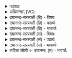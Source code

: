 <details><summary>पदपाठः</summary>

तम्। पत्नी॑भिः। अनु॑। ग॒च्छे॒म॒। दे॒वाः॒। पु॒त्रैः। भ्रातृ॑भि॒रिति॒ भ्रातृ॑ऽभिः। उ॒त। वा॒। हिर॑ण्यैः। नाक॑म्। गृ॒भ्णा॒नाः। सु॒कृ॒तस्येति॑ सुऽकृ॒तस्य॑। लो॒के। तृ॒तीये॑। पृ॒ष्ठे। अधि॑। रो॒च॒ने। दि॒वः। ५०।
</details>

<details><summary>अधिमन्त्रम् (VC)</summary>

- अग्निर्देवता
- परमेष्ठी ऋषिः
- भुरिगार्षी त्रिष्टुप्
- धैवतः
</details>

<details><summary>दयानन्द-सरस्वती (हि) - विषयः</summary>

विद्वानों को कैसा होना चाहिये, यह विषय अगले मन्त्र में कहा है ॥
</details>

<details><summary>दयानन्द-सरस्वती (हि) - पदार्थः</summary>

पदार्थान्वयभाषाः -  हे (देवाः) विद्वान् लोगो ! जैसे तुम लोग (तम्) उस पूर्वोक्त अग्नि को (गृभ्णानाः) ग्रहण करते हुए (दिवः) प्रकाशयुक्त (सुकृतस्य) सुन्दर वेदोक्त कर्म (अधि) में वा (रोचने) रुचिकारक (तृतीये) विज्ञान से हुए (पृष्ठे) जानने को इष्ट (लोके) विचारने वा देखने योग्य स्थान में वर्त्तमान (पत्नीभिः) अपनी-अपनी स्त्रियों (पुत्रैः) वृद्धावस्था में हुए दुःख से रक्षक पुत्रों (भ्रातृभिः) बन्धुओं (उत, वा) और अन्य सम्बन्धियों तथा (हिरण्यैः) सुवर्णादि के साथ (नाकम्) आनन्द को प्राप्त होते हो, वैसे इन सब के सहित हम लोग भी (अनु, गच्छेम) अनुगत हों ॥५० ॥
</details>

<details><summary>दयानन्द-सरस्वती (हि) - भावार्थः</summary>

भावार्थभाषाः -  इस मन्त्र में वाचकलुप्तोपमालङ्कार है। जैसे विद्वान् लोग अपनी स्त्री, पुत्र, भाई, कन्या, माता, पिता, सेवक और पड़ोसियों को विद्या और अच्छी शिक्षा से धर्मात्मा पुरुषार्थी करके सन्तोषी होते हैं, वैसे ही सब मनुष्यों को होना चाहिये ॥५० ॥
</details>

<details><summary>दयानन्द-सरस्वती (सं) - विषयः</summary>

विद्वद्भिः कथं भवितव्यमित्याह ॥
</details>

<details><summary>दयानन्द-सरस्वती (सं) - पदार्थः</summary>

पदार्थान्वयभाषाः -  हे देवा विद्वांसः ! यथा यूयं तं गृभ्णाना दिवः सुकृतस्याधिरोचने तृतीये पृष्ठे लोके वर्त्तमानाः पत्नीभिः पुत्रैर्भ्रातृभिरुत वा हिरण्यैः सह नाकं गच्छत तथैतैः सहिता वयमनुगच्छेम ॥५० ॥
</details>

<details><summary>दयानन्द-सरस्वती (सं) - भावार्थः</summary>

भावार्थभाषाः -  अत्र वाचकलुप्तोपमालङ्कारः। यथा विद्वांसः स्वस्त्रीपुत्रभ्रातृदुहितृमातृपितृभृत्यपार्श्वस्थान् विद्यासुशिक्षाभ्यां धार्मिकान् पुरुषार्थिनः कृत्वा सन्तुष्टा भवन्ति, तथैव सर्वैरप्यनुवर्त्यम् ॥५० ॥
</details>

<details><summary>सविता जोशी ← दयानन्दः (म) - भावार्थः</summary>

भावार्थभाषाः -  या मंत्रात वाचकलुप्तोपमालंकार आहे. जसे विद्वान लोक आपली स्त्री, पुत्र, बंधू, कन्या, माता, पिता, सेवक व शेजारी यांना विद्या व चांगले शिक्षण देऊन धर्मात्मा व पुरुषार्थी बनवून संतुष्ट होतात तसे सर्व माणसांनी बनावे.
</details>